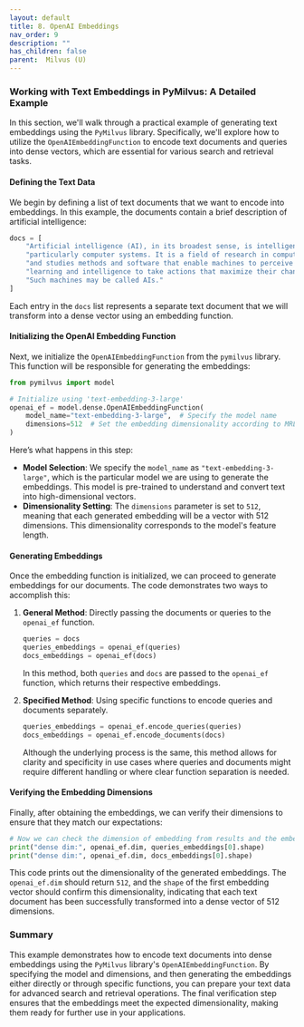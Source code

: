 ```yaml
---
layout: default
title: 8. OpenAI Embeddings
nav_order: 9
description: ""
has_children: false
parent:  Milvus (U)
---
```


### Working with Text Embeddings in PyMilvus: A Detailed Example

In this section, we'll walk through a practical example of generating text embeddings using the `PyMilvus` library. Specifically, we'll explore how to utilize the `OpenAIEmbeddingFunction` to encode text documents and queries into dense vectors, which are essential for various search and retrieval tasks.

#### Defining the Text Data

We begin by defining a list of text documents that we want to encode into embeddings. In this example, the documents contain a brief description of artificial intelligence:

```python
docs = [
    "Artificial intelligence (AI), in its broadest sense, is intelligence exhibited by machines,",
    "particularly computer systems. It is a field of research in computer science that develops",
    "and studies methods and software that enable machines to perceive their environment and use",
    "learning and intelligence to take actions that maximize their chances of achieving defined goals.[1]",
    "Such machines may be called AIs."
]
```

Each entry in the `docs` list represents a separate text document that we will transform into a dense vector using an embedding function.

#### Initializing the OpenAI Embedding Function

Next, we initialize the `OpenAIEmbeddingFunction` from the `pymilvus` library. This function will be responsible for generating the embeddings:

```python
from pymilvus import model

# Initialize using 'text-embedding-3-large'
openai_ef = model.dense.OpenAIEmbeddingFunction(
    model_name="text-embedding-3-large",  # Specify the model name
    dimensions=512  # Set the embedding dimensionality according to MRL feature.
)
```

Here’s what happens in this step:

- **Model Selection**: We specify the `model_name` as `"text-embedding-3-large"`, which is the particular model we are using to generate the embeddings. This model is pre-trained to understand and convert text into high-dimensional vectors.
- **Dimensionality Setting**: The `dimensions` parameter is set to `512`, meaning that each generated embedding will be a vector with 512 dimensions. This dimensionality corresponds to the model's feature length.

#### Generating Embeddings

Once the embedding function is initialized, we can proceed to generate embeddings for our documents. The code demonstrates two ways to accomplish this:

1. **General Method**: Directly passing the documents or queries to the `openai_ef` function.
   
   ```python
   queries = docs
   queries_embeddings = openai_ef(queries)
   docs_embeddings = openai_ef(docs)
   ```

   In this method, both `queries` and `docs` are passed to the `openai_ef` function, which returns their respective embeddings.

2. **Specified Method**: Using specific functions to encode queries and documents separately.
   
   ```python
   queries_embeddings = openai_ef.encode_queries(queries)
   docs_embeddings = openai_ef.encode_documents(docs)
   ```

   Although the underlying process is the same, this method allows for clarity and specificity in use cases where queries and documents might require different handling or where clear function separation is needed.

#### Verifying the Embedding Dimensions

Finally, after obtaining the embeddings, we can verify their dimensions to ensure that they match our expectations:

```python
# Now we can check the dimension of embedding from results and the embedding function.
print("dense dim:", openai_ef.dim, queries_embeddings[0].shape)
print("dense dim:", openai_ef.dim, docs_embeddings[0].shape)
```

This code prints out the dimensionality of the generated embeddings. The `openai_ef.dim` should return `512`, and the `shape` of the first embedding vector should confirm this dimensionality, indicating that each text document has been successfully transformed into a dense vector of 512 dimensions.

### Summary

This example demonstrates how to encode text documents into dense embeddings using the `PyMilvus` library's `OpenAIEmbeddingFunction`. By specifying the model and dimensions, and then generating the embeddings either directly or through specific functions, you can prepare your text data for advanced search and retrieval operations. The final verification step ensures that the embeddings meet the expected dimensionality, making them ready for further use in your applications.